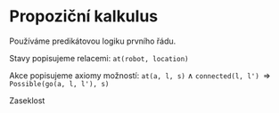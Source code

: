 # Propoziční kalkulus

Používáme predikátovou logiku prvního řádu.

Stavy popisujeme relacemi: `at(robot, location)`

Akce popisujeme axiomy možností: `at(a, l, s)` $\land$ `connected(l, l') `$\Rightarrow$ `Possible(go(a, l, l'), s)`

Zaseklost
